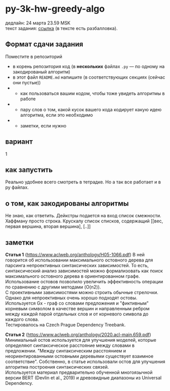 # py-3k-hw-greedy-algo
дедлайн: 24 марта 23.59 MSK  
текст задания: [ссылка](task_desc/Домашнее%20задание%20про%20жадные%20алгоритмы.md) (в тексте есть разбалловка).

## Формат сдачи задания
Поместите в репозиторий
* в корень репозитория код (в **нескольких** файлах `.py` &mdash; по одному на закодированый алгоритм)
* в этот файл `README.md` напишите (в соответствующих секциях (сейчас они пустые))
* * как пользоваться вашим кодом, чтобы тоже увидеть алгоритмы в работе
* * пару слов о том, какой кусок вашего кода кодирует какую идею алгоритма, если это необходимо
* * заметки, если нужно

## вариант
1

## как запустить
Реально удобнее всего смотреть в тетрадке. Но а так все работает и в py файлах.

## о том, как закодированы алгоритмы
Не знаю, как ответить. Дейкстры подается на вход список смежности. Хаффману просто строка. Крускалу список списков, содержащий [[вес, первая вершина, вторая вершина], [..]]

## заметки
<!-- здесь вы можете написать всё, что угодно; 
например, информацию о дополнительно помещённых в проект файлах, 
если вы захотели поделиться чем-то ещё -->
**Статья 1** (https://www.aclweb.org/anthology/H05-1066.pdf)
В ней говорится об использовании максимального остовного дерева для парсинга непроективных синтаксических зависимостей. То есть, синтаксический анализ зависимостей можно формализовать как поиск максимального остовного дерева в ориентированном графе. Использование остовов позволило увеличить эффективность операции по сравнению с другими методами (O(n2)). <br>
С проективными зависимостями можно строить обычные стрелочки. Однако для непроективных очень хорошо подходят остовы.
Используется Gx - граф со словами предложения и "фиктивным" корневым символом в качестве вершин и направленным ребром между каждой парой отдельных слов и от корневого символа до каждого слова. <br>
Тестировалось на Czech Prague Dependency Treebank.

**Статья 2** (https://www.aclweb.org/anthology/2020.acl-main.659.pdf)
Минимальный остов используется для улучшения моделей, которые определяют синтаксическое расстояние между словами в предложении. "Между синтаксическим расстоянием и неориентированными остовными деревьями существует взаимное соответствие". Собственно, в статье использовали остов для улучшения алгоритма построения синтаксических связей. <br>
Используется материал предварительно обученной многоязычной версии BERT (Devlin et al., 2019) и древовидные диапазоны из Universal Dependency.
